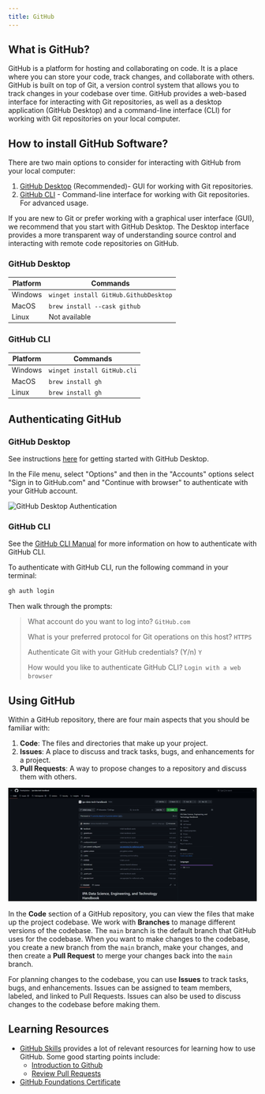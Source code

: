 ```yaml
---
title: GitHub
---
```


## What is GitHub?

GitHub is a platform for hosting and collaborating on code. It is a place where you can
store your code, track changes, and collaborate with others. GitHub is built on top of
Git, a version control system that allows you to track changes in your codebase over
time. GitHub provides a web-based interface for interacting with Git repositories, as
well as a desktop application (GitHub Desktop) and a command-line interface (CLI) for
working with Git repositories on your local computer.

## How to install GitHub Software?

There are two main options to consider for interacting with GitHub from your local
computer:

1. [GitHub Desktop](https://docs.github.com/en/desktop) (Recommended)- GUI for working
   with Git repositories.
1. [GitHub CLI](https://docs.github.com/en/github-cli) - Command-line interface for
   working with Git repositories. For advanced usage.

If you are new to Git or prefer working with a graphical user interface (GUI), we
recommend that you start with GitHub Desktop. The Desktop interface provides a more
transparent way of understanding source control and interacting with remote code
repositories on GitHub.

### GitHub Desktop

| Platform | Commands                              |
| -------- | ------------------------------------- |
| Windows  | `winget install GitHub.GithubDesktop` |
| MacOS    | `brew install --cask github`          |
| Linux    | Not available                         |

### GitHub CLI

| Platform | Commands                    |
| -------- | --------------------------- |
| Windows  | `winget install GitHub.cli` |
| MacOS    | `brew install gh`           |
| Linux    | `brew install gh`           |

## Authenticating GitHub

### GitHub Desktop

See instructions
[here](https://docs.github.com/en/desktop/overview/getting-started-with-github-desktop)
for getting started with GitHub Desktop.

In the File menu, select "Options" and then in the "Accounts" options select "Sign in to
GitHub.com" and "Continue with browser" to authenticate with your GitHub account.

![GitHub Desktop Authentication](../assets/images/github-desktop-auth.gif)

### GitHub CLI

See the [GitHub CLI Manual](https://cli.github.com/manual/) for more information on how
to authenticate with GitHub CLI.

To authenticate with GitHub CLI, run the following command in your terminal:

```bash
gh auth login
```

Then walk through the prompts:

> What account do you want to log into? `GitHub.com`
>
> What is your preferred protocol for Git operations on this host? `HTTPS`
>
> Authenticate Git with your GitHub credentials? (Y/n) `Y`
>
> How would you like to authenticate GitHub CLI? `Login with a web browser`

## Using GitHub

Within a GitHub repository, there are four main aspects that you should be familiar
with:

1. **Code**: The files and directories that make up your project.
1. **Issues**: A place to discuss and track tasks, bugs, and enhancements for a project.
1. **Pull Requests**: A way to propose changes to a repository and discuss them with
   others.

![GitHub Repository Aspects](../assets/images/software/github-repo.png)

In the **Code** section of a GitHub repository, you can view the files that make up the
project codebase. We work with **Branches** to manage different versions of the
codebase. The `main` branch is the default branch that GitHub uses for the codebase.
When you want to make changes to the codebase, you create a new branch from the `main`
branch, make your changes, and then create a **Pull Request** to merge your changes back
into the `main` branch.

For planning changes to the codebase, you can use **Issues** to track tasks, bugs, and
enhancements. Issues can be assigned to team members, labeled, and linked to Pull
Requests. Issues can also be used to discuss changes to the codebase before making them.

## Learning Resources

- [GitHub Skills](https://skills.github.com/) provides a lot of relevant resources for
  learning how to use GitHub. Some good starting points include:
  - [Introduction to Github](https://github.com/skills/introduction-to-github)
  - [Review Pull Requests](https://github.com/skills/review-pull-requests)
- [GitHub Foundations Certificate](https://learn.microsoft.com/en-us/collections/o1njfe825p602p)
